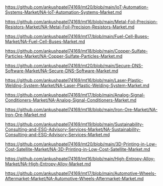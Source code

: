 <p><a href="https://github.com/ankushpatel74169/mt20/blob/main/IoT-Automation-Systems-Market/NA-IoT-Automation-Systems-Market.md">https://github.com/ankushpatel74169/mt20/blob/main/IoT-Automation-Systems-Market/NA-IoT-Automation-Systems-Market.md</a></p><p><a href="https://github.com/ankushpatel74169/mt16/blob/main/Metal-Foil-Precision-Resistors-Market/NA-Metal-Foil-Precision-Resistors-Market.md">https://github.com/ankushpatel74169/mt16/blob/main/Metal-Foil-Precision-Resistors-Market/NA-Metal-Foil-Precision-Resistors-Market.md</a></p><p><a href="https://github.com/ankushpatel74169/mt17/blob/main/Fuel-Cell-Buses-Market/NA-Fuel-Cell-Buses-Market.md">https://github.com/ankushpatel74169/mt17/blob/main/Fuel-Cell-Buses-Market/NA-Fuel-Cell-Buses-Market.md</a></p><p><a href="https://github.com/ankushpatel74169/mt18/blob/main/Copper-Sulfate-Particles-Market/NA-Copper-Sulfate-Particles-Market.md">https://github.com/ankushpatel74169/mt18/blob/main/Copper-Sulfate-Particles-Market/NA-Copper-Sulfate-Particles-Market.md</a></p><p><a href="https://github.com/ankushpatel74169/mt20/blob/main/Secure-DNS-Software-Market/NA-Secure-DNS-Software-Market.md">https://github.com/ankushpatel74169/mt20/blob/main/Secure-DNS-Software-Market/NA-Secure-DNS-Software-Market.md</a></p><p><a href="https://github.com/ankushpatel74169/mt16/blob/main/Laser-Plastic-Welding-System-Market/NA-Laser-Plastic-Welding-System-Market.md">https://github.com/ankushpatel74169/mt16/blob/main/Laser-Plastic-Welding-System-Market/NA-Laser-Plastic-Welding-System-Market.md</a></p><p><a href="https://github.com/ankushpatel74169/mt17/blob/main/Analog-Signal-Conditioners-Market/NA-Analog-Signal-Conditioners-Market.md">https://github.com/ankushpatel74169/mt17/blob/main/Analog-Signal-Conditioners-Market/NA-Analog-Signal-Conditioners-Market.md</a></p><p><a href="https://github.com/ankushpatel74169/mt18/blob/main/Iron-Ore-Market/NA-Iron-Ore-Market.md">https://github.com/ankushpatel74169/mt18/blob/main/Iron-Ore-Market/NA-Iron-Ore-Market.md</a></p><p><a href="https://github.com/ankushpatel74169/mt19/blob/main/Sustainability-Consulting-and-ESG-Advisory-Services-Market/NA-Sustainability-Consulting-and-ESG-Advisory-Services-Market.md">https://github.com/ankushpatel74169/mt19/blob/main/Sustainability-Consulting-and-ESG-Advisory-Services-Market/NA-Sustainability-Consulting-and-ESG-Advisory-Services-Market.md</a></p><p><a href="https://github.com/ankushpatel74169/mt20/blob/main/3D-Printing-in-Low-Cost-Satellite-Market/NA-3D-Printing-in-Low-Cost-Satellite-Market.md">https://github.com/ankushpatel74169/mt20/blob/main/3D-Printing-in-Low-Cost-Satellite-Market/NA-3D-Printing-in-Low-Cost-Satellite-Market.md</a></p><p><a href="https://github.com/ankushpatel74169/mt16/blob/main/High-Entropy-Alloy-Market/NA-High-Entropy-Alloy-Market.md">https://github.com/ankushpatel74169/mt16/blob/main/High-Entropy-Alloy-Market/NA-High-Entropy-Alloy-Market.md</a></p><p><a href="https://github.com/ankushpatel74169/mt17/blob/main/Automotive-Wheels-Aftermarket-Market/NA-Automotive-Wheels-Aftermarket-Market.md">https://github.com/ankushpatel74169/mt17/blob/main/Automotive-Wheels-Aftermarket-Market/NA-Automotive-Wheels-Aftermarket-Market.md</a></p>
